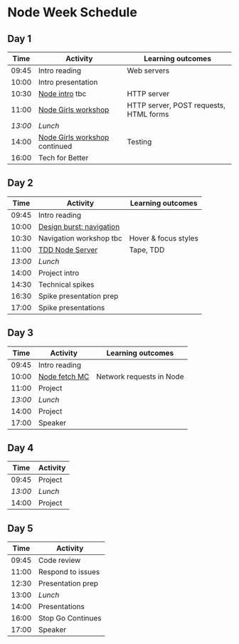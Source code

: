 # Node Week Schedule

## Day 1

| Time    | Activity                                    | Learning outcomes                      |
| ------- | ------------------------------------------- | -------------------------------------- |
| 09:45   | Intro reading                               | Web servers                            |
| 10:00   | Intro presentation                          |                                        |
| 10:30   | [Node intro][node-intro] tbc                | HTTP server                            |
| 11:00   | [Node Girls workshop][node-girls]           | HTTP server, POST requests, HTML forms |
| _13:00_ | _Lunch_                                     |                                        |
| 14:00   | [Node Girls workshop][node-girls] continued | Testing                                |
| 16:00   | Tech for Better                             |                                        |

[node-intro]: tbc
[node-girls]: https://github.com/node-girls/node-workshop/

## Day 2

| Time    | Activity                           | Learning outcomes    |
| ------- | ---------------------------------- | -------------------- |
| 09:45   | Intro reading                      |                      |
| 10:00   | [Design burst: navigation][db-nav] |                      |
| 10:30   | Navigation workshop tbc            | Hover & focus styles |
| 11:00   | [TDD Node Server][node-tdd]        | Tape, TDD            |
| _13:00_ | _Lunch_                            |                      |
| 14:00   | Project intro                      |                      |
| 14:30   | Technical spikes                   |                      |
| 16:30   | Spike presentation prep            |                      |
| 17:00   | Spike presentations                |                      |

[db-nav]: https://docs.google.com/presentation/d/1Qus1BOmpF-3rMBiulsyUf0YVPgubFHzmH9tcu6wrc9A/edit#slide=id.g26a95a14fb_0_0
[node-tdd]: https://github.com/foundersandcoders/ws-tdd-node-server

## Day 3

| Time    | Activity                  | Learning outcomes        |
| ------- | ------------------------- | ------------------------ |
| 09:45   | Intro reading             |                          |
| 10:00   | [Node fetch MC][fetch-mc] | Network requests in Node |
| 11:00   | Project                   |                          |
| _13:00_ | _Lunch_                   |                          |
| 14:00   | Project                   |                          |
| 17:00   | Speaker                   |                          |

[fetch-mc]: https://github.com/foundersandcoders/mc-request-module-workshop

## Day 4

| Time    | Activity |
| ------- | -------- |
| 09:45   | Project  |
| _13:00_ | _Lunch_  |
| 14:00   | Project  |

## Day 5

| Time  | Activity          |
| ----- | ----------------- |
| 09:45 | Code review       |
| 11:00 | Respond to issues |
| 12:30 | Presentation prep |
| 13:00 | _Lunch_           |
| 14:00 | Presentations     |
| 16:00 | Stop Go Continues |
| 17:00 | Speaker           |
